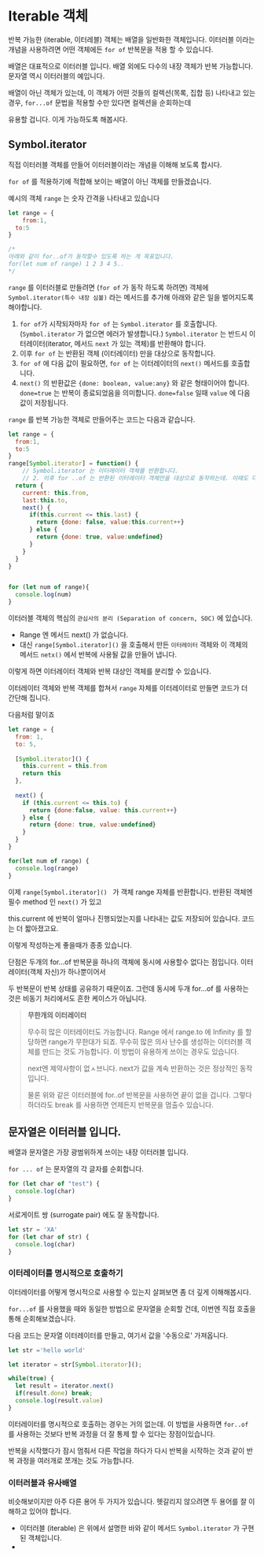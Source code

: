 # Iterable 객체



반복 가능한 (iterable, 이터레블) 객체는 배열을 일반화한 객체입니다. 이터러블 이라는 개념을 사용하려면 어떤 객체에든 `for of` 반복문을 적용 할 수 있습니다.



배열은 대표적으로 이터러블 입니다. 배열 외에도 다수의 내장 객체가 반복 가능합니다. 문자열 역시 이터러블의 예입니다.



배열이 아닌 객체가 있는데, 이 객체가 어떤 것들의 컬렉션(목록, 집합 등) 나타내고 있는 경우, `for...of` 문법을 적용할 수만 있다면 컬렉션을 순회하는데

유용할 겁니다. 이게 가능하도록 해봅시다.



## Symbol.iterator 



직접 이터러블 객체를 만들어 이터러블이라는 개념을 이해해 보도록 합시다.

`for of` 를 적용하기에 적합해 보이는 배열이 아닌 객체를 만들겠습니다.

예시의 객체 `range` 는 숫자 간격을 나타내고 있습니다



```javascript
let range = {
	from:1,
  to:5
}

/*
아래와 같이 for..of가 동작할수 있도록 하는 게 목표입니다.
for(let num of range) 1 2 3 4 5..
*/
```



`range` 를 이터러블로 만들려면 (`for of` 가 동작 하도록 하려면) 객체에 `Symbol.iterator(특수 내장 심볼)` 라는 메서드를 추가해 아래와 같은 일을 벌어지도록 해야합니다.



1. `for of`가 시작되자마자 `for of` 는 `Symbol.iterator` 를 호출합니다. (`Symbol.iterator` 가 없으면 에러가 발생합니다.) `Symbol.iterator` 는 반드시 이터레이터(iterator, 메서드 `next` 가 있는 객체)를 반환해야 합니다.
2. 이후 `for of` 는 반환된 객체 (이터레이터) 만을 대상으로 동작합니다.
3. `for of`  에 다음 값이 필요하면, `for of` 는 이터레이터의 `next()`  메서드를 호출합니다.
4. `next()` 의 반환값은 `{done: boolean, value:any}` 와 같은 형태이어야 합니다. `done=true` 는 반복이 종료되었음을 의미합니다. `done=false` 일때 `value` 에 다음 값이 저장됩니다.



`range` 를 반복 가능한 객체로 만들어주는 코드는 다음과 같습니다.

```javascript
let range = {
  from:1,
  to:5
}
range[Symbol.iterator] = function() {
	// Symbol.iterator 는 이터레이터 객체를 반환합니다.
	// 2. 이후 for ..of 는 반환된 이터레이터 객체만을 대상으로 동작하는데. 이때도 다음 값도 정해집니다.
  return {
    current: this.from,
    last:this.to,
    next() {
      if(this.current <= this.last) {
        return {done: false, value:this.current++}
      } else {
        return {done: true, value:undefined}
      }
    }
  }
}


for (let num of range){ 
  console.log(num)
}
```



이터러블 객체의 핵심의 `관심사의 분리 (Separation of concern, SOC)` 에 있습니다.

- Range 엔 메서드 next() 가 없습니다.
- 대신 `range[Symbol.iterator]()` 을 호출해서 만든 `이터레이터`  객체와 이 객체의 메서드 `netx()` 에서 반복에 사용될 값을 만들어 냅니다.



이렇게 하면 이터레이터 객체와 반복 대상인 객체를 분리할 수 있습니다.

이터레이터 객체와 반복 객체를 합쳐서 `range` 자체를 이터레이터로 만들면 코드가 더 간단해 집니다.

다음처럼 말이죠 



```javascript
let range = {
  from: 1,
  to: 5,
  
  [Symbol.iterator]() {
    this.current = this.from
    return this
  },
  
  next() {
    if (this.current <= this.to) {
      return {done:false, value: this.current++}
    } else {
      return {done: true, value:undefined}
    }
  }
}

for(let num of range) {
  console.log(range)
}

```



이제 `range[Symbol.iterator]() ` 가 객체 range 자체를 반환합니다. 반환된 객체엔 필수 method 인 `next()` 가 있고

this.current 에 반복이 얼마나 진행되었는지를 나타내는 값도 저장되어 있습니다. 코드는 더 짧아졌고요.

이렇게 작성하는게 좋을때가 종종 있습니다.



단점은 두개의 for...of 반복문을 하나의 객체에 동시에 사용할수 없다는 점입니다. 이터레이터(객체 자신)가 하나뿐이어서

두 반복문이 반복 상태를 공유하기 때문이죠. 그런데 동시에 두개 for...of 를 사용하는 것은 비동기 처리에서도 흔한 케이스가 아닙니다.



> **무한개의 이터레이터**
>
> 무수히 많은 이터레이터도 가능합니다. Range 에서 range.to 에 Infinity 를 할당하면 range가 무한대가 되죠. 무수히 많은 의사 난수를 생성하는 이터러블 객체를 만드는 것도 가능합니다. 이 방법이 유용하게 쓰이는 경우도 있습니다.
>
> next엔 제약사항이 없ㅅ브니다. next가 값을 계속 반환하는 것은 정상적인 동작입니다.
>
> 물론 위와 같은 이터러블에 for..of 반복문을 사용하면 끝이 없을 겁니다. 그렇다 하더라도 break 를 사용하면 언제든지 반복문을 멈출수 있습니다.





## 문자열은 이터러블 입니다.



배열과 문자열은 가장 광범위하게 쓰이는 내장 이터러블 입니다.

`for ... of` 는 문자열의 각 글자를 순회합니다.



```javascript
for (let char of "test") {
  console.log(char)
}
```



서로게이트 쌍 (surrogate pair) 에도 잘 동작합니다.



```javascript
let str = 'XA'
for (let char of str) {
  console.log(char)
}
```





### 이터레이터를 명시적으로 호출하기



이터레이터를 어떻게 명시적으로 사용할 수 있는지 살펴보면 좀 더 깊게 이해해봅시다. 

`for...of` 를 사용했을 때와 동일한 방법으로 문자열을 순회할 건데, 이번엔 직접 호출을 통해 순회해보겠습니다.

다음 코드는 문자열 이터레이터를 만들고, 여기서 값을 '수동으로' 가져옵니다.



```javascript
let str ='hello world'

let iterator = str[Symbol.iterator]();

while(true) {
  let result = iterator.next()
  if(result.done) break;
  console.log(result.value)
}
```



이터레이터를 명시적으로 호출하는 경우는 거의 없는데. 이 방법을 사용하면 `for..of` 를 사용하는 것보다 반복 과정을 더 잘 통제 할 수 있다는 장점이있습니다.

반복을 시작했다가 잠시 멈춰서 다른 작업을 하다가 다시 반복을 시작하는 것과 같이 반복 과정을 여러개로 쪼개는 것도 가능합니다.



### 이터러블과 유사배열

비슷해보이지만 아주 다른 용어 두 가지가 있습니다. 헷갈리지 않으려면 두 용어를 잘 이해하고 있어야 합니다.

- 이터러블 (iterable) 은 위에서 설명한 바와 같이 메서드 `Symbol.iterator` 가 구현된 객체입니다.
- 